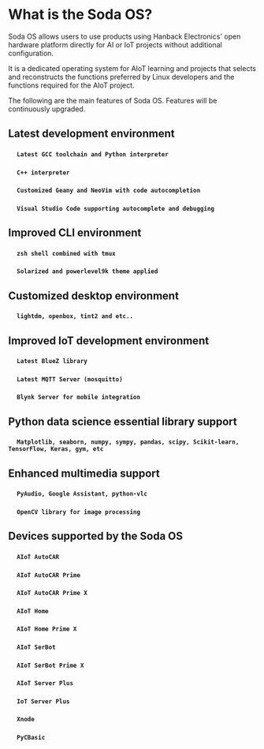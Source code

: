 # What is the Soda OS?

Soda OS allows users to use products using Hanback Electronics' open hardware platform directly for AI or IoT projects without additional configuration.

It is a dedicated operating system for AIoT learning and projects that selects and reconstructs the functions preferred by Linux developers and the functions required for the AIoT project.


The following are the main features of Soda OS. Features will be continuously upgraded.

<h2> Latest development environment </h2>

<h4>&emsp;  <code class="cyan_blue">Latest GCC toolchain and Python interpreter</code></h4>

<h4>&emsp;  <code class="cyan_blue">C++ interpreter</code></h4>

<h4>&emsp;  <code class="cyan_blue">Customized Geany and NeoVim with code autocompletion</code></h4>

<h4>&emsp;  <code class="cyan_blue">Visual Studio Code supporting autocomplete and debugging</code></h4>

<h2> Improved CLI environment </h2>

<h4>&emsp;  <code class="cyan_blue">zsh shell combined with tmux</code></h4>

<h4>&emsp;  <code class="cyan_blue">Solarized and powerlevel9k theme applied</code></h4>

<h2> Customized desktop environment </h2>

<h4>&emsp;  <code class="cyan_blue">lightdm, openbox, tint2 and etc..</code></h4>

<h2> Improved IoT development environment </h2>

<h4>&emsp;  <code class="cyan_blue">Latest BlueZ library</code></h4>

<h4>&emsp;  <code class="cyan_blue">Latest MQTT Server (mosquitto)</code></h4>
  
<h4>&emsp;  <code class="cyan_blue">Blynk Server for mobile integration</code></h4> 

<h2> Python data science essential library support </h2>

<h4>&emsp;  <code class="cyan_blue">Matplotlib, seaborn, numpy, sympy, pandas, scipy, Scikit-learn, TensorFlow, Keras, gym, etc</code></h4>

<h2> Enhanced multimedia support </h2>

<h4>&emsp;  <code class="cyan_blue">PyAudio, Google Assistant, python-vlc</code></h4>

<h4>&emsp;  <code class="cyan_blue">OpenCV library for image processing</code></h4>

<h2> Devices supported by the Soda OS </h2>

<h4>&emsp;  <code class="cyan_blue">AIoT AutoCAR</code></h4>

<h4>&emsp;  <code class="cyan_blue">AIoT AutoCAR Prime</code></h4>

<h4>&emsp;  <code class="cyan_blue">AIoT AutoCAR Prime X</code></h4>

<h4>&emsp;  <code class="cyan_blue">AIoT Home</code></h4>

<h4>&emsp;  <code class="cyan_blue">AIoT Home Prime X</code></h4>

<h4>&emsp;  <code class="cyan_blue">AIoT SerBot</code></h4>

<h4>&emsp;  <code class="cyan_blue">AIoT SerBot Prime X</code></h4>

<h4>&emsp;  <code class="cyan_blue">AIoT Server Plus</code></h4>

<h4>&emsp;  <code class="cyan_blue">IoT Server Plus</code></h4>

<h4>&emsp;  <code class="cyan_blue">Xnode</code></h4>

<h4>&emsp;  <code class="cyan_blue">PyCBasic</code></h4>

